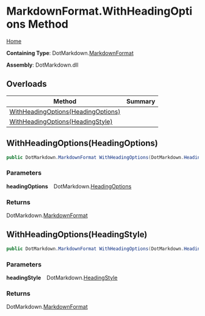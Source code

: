 # MarkdownFormat\.WithHeadingOptions Method

[Home](../../../README.md)

**Containing Type**: DotMarkdown\.[MarkdownFormat](../README.md)

**Assembly**: DotMarkdown\.dll

## Overloads

| Method | Summary |
| ------ | ------- |
| [WithHeadingOptions(HeadingOptions)](#DotMarkdown_MarkdownFormat_WithHeadingOptions_DotMarkdown_HeadingOptions_) | |
| [WithHeadingOptions(HeadingStyle)](#DotMarkdown_MarkdownFormat_WithHeadingOptions_DotMarkdown_HeadingStyle_) | |

## WithHeadingOptions\(HeadingOptions\) <a name="DotMarkdown_MarkdownFormat_WithHeadingOptions_DotMarkdown_HeadingOptions_"></a>

```csharp
public DotMarkdown.MarkdownFormat WithHeadingOptions(DotMarkdown.HeadingOptions headingOptions)
```

### Parameters

**headingOptions** &ensp; DotMarkdown\.[HeadingOptions](../../HeadingOptions/README.md)

### Returns

DotMarkdown\.[MarkdownFormat](../README.md)

## WithHeadingOptions\(HeadingStyle\) <a name="DotMarkdown_MarkdownFormat_WithHeadingOptions_DotMarkdown_HeadingStyle_"></a>

```csharp
public DotMarkdown.MarkdownFormat WithHeadingOptions(DotMarkdown.HeadingStyle headingStyle)
```

### Parameters

**headingStyle** &ensp; DotMarkdown\.[HeadingStyle](../../HeadingStyle/README.md)

### Returns

DotMarkdown\.[MarkdownFormat](../README.md)

